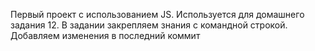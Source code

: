 Первый проект с использованием JS. Используется для домашнего задания 12. В задании закрепляем знания с командной строкой. Добавляем изменения в последний коммит 
